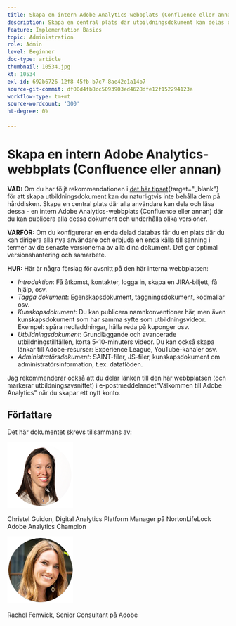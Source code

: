 ```yaml
---
title: Skapa en intern Adobe Analytics-webbplats (Confluence eller annan)
description: Skapa en central plats där utbildningsdokument kan delas och läsas av alla dina användare.
feature: Implementation Basics
topic: Administration
role: Admin
level: Beginner
doc-type: article
thumbnail: 10534.jpg
kt: 10534
exl-id: 692b6726-12f8-45fb-b7c7-8ae42e1a14b7
source-git-commit: df00d4fb8cc5093903ed4628dfe12f152294123a
workflow-type: tm+mt
source-wordcount: '300'
ht-degree: 0%

---
```


# Skapa en intern Adobe Analytics-webbplats (Confluence eller annan)

**VAD:** Om du har följt rekommendationen i [det här tipset](create-basic-videos-and-training.md){target="_blank"} för att skapa utbildningsdokument kan du naturligtvis inte behålla dem på hårddisken. Skapa en central plats där alla användare kan dela och läsa dessa - en intern Adobe Analytics-webbplats (Confluence eller annan) där du kan publicera alla dessa dokument och underhålla olika versioner.

**VARFÖR:** Om du konfigurerar en enda delad databas får du en plats där du kan dirigera alla nya användare och erbjuda en enda källa till sanning i termer av de senaste versionerna av alla dina dokument. Det ger optimal versionshantering och samarbete.

**HUR:** Här är några förslag för avsnitt på den här interna webbplatsen:

* _Introduktion_: Få åtkomst, kontakter, logga in, skapa en JIRA-biljett, få hjälp, osv.
* _Tagga dokument_: Egenskapsdokument, taggningsdokument, kodmallar osv.
* _Kunskapsdokument_: Du kan publicera namnkonventioner här, men även kunskapsdokument som har samma syfte som utbildningsvideor. Exempel: spåra nedladdningar, hålla reda på kuponger osv.
* _Utbildningsdokument_: Grundläggande och avancerade utbildningstillfällen, korta 5-10-minuters videor. Du kan också skapa länkar till Adobe-resurser: Experience League, YouTube-kanaler osv.
* _Administratörsdokument_: SAINT-filer, JS-filer, kunskapsdokument om administratörsinformation, t.ex. dataflöden.

Jag rekommenderar också att du delar länken till den här webbplatsen (och markerar utbildningsavsnittet) i e-postmeddelandet&quot;Välkommen till Adobe Analytics&quot; när du skapar ett nytt konto.


## Författare

Det här dokumentet skrevs tillsammans av:

![Christel Guidon](assets/Christel-Headshot-150.png)

Christel Guidon, Digital Analytics Platform Manager på NortonLifeLock
Adobe Analytics Champion

![Rachel Fenwick](assets/Rachel-Fenwick-150.png)

Rachel Fenwick, Senior Consultant på Adobe
